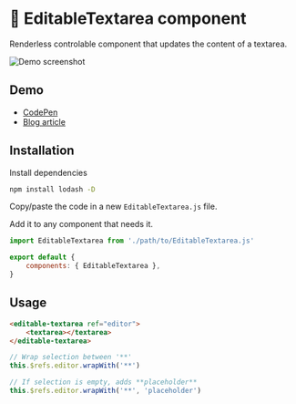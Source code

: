 # :memo: EditableTextarea component

Renderless controlable component that updates the content of a textarea.

![Demo screenshot](https://user-images.githubusercontent.com/3642397/40798547-972480f0-650b-11e8-9d4f-ca8e2d44ba74.png)

## Demo

* [CodePen](https://codepen.io/lorisleiva/pen/LrVPKE)
* [Blog article](http://lorisleiva.com/renderless-editable-textarea)

## Installation

Install dependencies
```bash
npm install lodash -D
```

Copy/paste the code in a new `EditableTextarea.js` file.

Add it to any component that needs it.
```js
import EditableTextarea from './path/to/EditableTextarea.js'

export default {
    components: { EditableTextarea },
}
```

## Usage

```html
<editable-textarea ref="editor">
    <textarea></textarea>
</editable-textarea>
```

```js
// Wrap selection between '**'
this.$refs.editor.wrapWith('**')

// If selection is empty, adds **placeholder**
this.$refs.editor.wrapWith('**', 'placeholder')
```